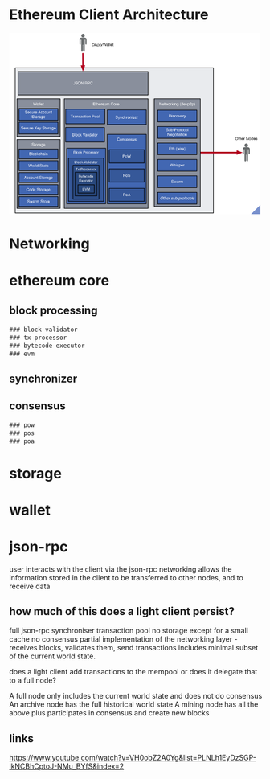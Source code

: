 
# Ethereum Client Architecture

<img src="./assets/ClientArchitectureSchematic_Consensys.png" width=500>

# Networking

# ethereum core
  ## block processing
    ### block validator
    ### tx processor
    ### bytecode executor
    ### evm
  ## synchronizer
  ## consensus
    ### pow
    ### pos
    ### poa

# storage
# wallet

# json-rpc

user interacts with the client via the json-rpc
networking allows the information stored in the client to be transferred to other nodes, and to receive data


## how much of this does a light client persist?
full json-rpc
synchroniser
transaction pool
no storage except for a small cache
no consensus
partial implementation of the networking layer - receives blocks, validates them, send transactions
includes minimal subset of the current world state.

does a light client add transactions to the mempool or does it delegate that to a full node?

A full node only includes the current world state and does not do consensus
An archive node has the full historical world state
A mining node has all the above plus participates in consensus and create new blocks

## links
https://www.youtube.com/watch?v=VH0obZ2A0Yg&list=PLNLh1EyDzSGP-lkNCBhCptoJ-NMu_BYfS&index=2